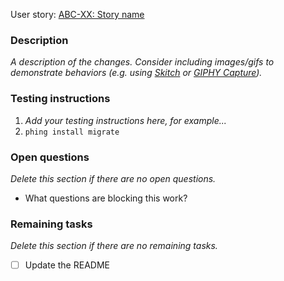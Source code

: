 User story: [ABC-XX: Story name](https://palantir.atlassian.net/browse/ABC-XX)

### Description

_A description of the changes. Consider including images/gifs to demonstrate behaviors (e.g. using [Skitch](https://evernote.com/skitch/) or [GIPHY Capture](https://giphy.com/apps/giphycapture))._

### Testing instructions

1. _Add your testing instructions here, for example..._
1. `phing install migrate`

### Open questions

_Delete this section if there are no open questions._

* What questions are blocking this work?

### Remaining tasks

_Delete this section if there are no remaining tasks._

- [ ] Update the README
